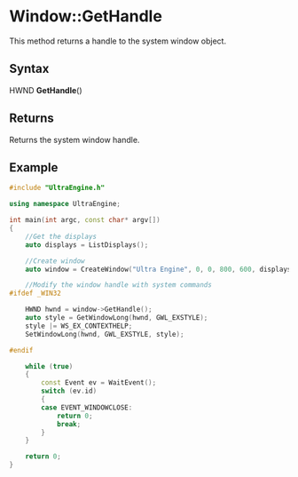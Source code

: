 # Window::GetHandle

This method returns a handle to the system window object.

## Syntax

HWND **GetHandle**()

## Returns

Returns the system window handle.

## Example

```c++
#include "UltraEngine.h"

using namespace UltraEngine;

int main(int argc, const char* argv[])
{
    //Get the displays
    auto displays = ListDisplays();

    //Create window
    auto window = CreateWindow("Ultra Engine", 0, 0, 800, 600, displays[0], WINDOW_TITLEBAR);

    //Modify the window handle with system commands
#ifdef _WIN32

    HWND hwnd = window->GetHandle();
    auto style = GetWindowLong(hwnd, GWL_EXSTYLE);
    style |= WS_EX_CONTEXTHELP;
    SetWindowLong(hwnd, GWL_EXSTYLE, style);

#endif

    while (true)
    {
        const Event ev = WaitEvent();
        switch (ev.id)
        {
        case EVENT_WINDOWCLOSE:
            return 0;
            break;
        }
    }

    return 0;
}
```
